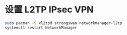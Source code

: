 # 设置 L2TP IPsec VPN

```sh
sudo pacman -S xl2tpd strongswan networkmanager-l2tp
systemctl restart NetworkManager
```

